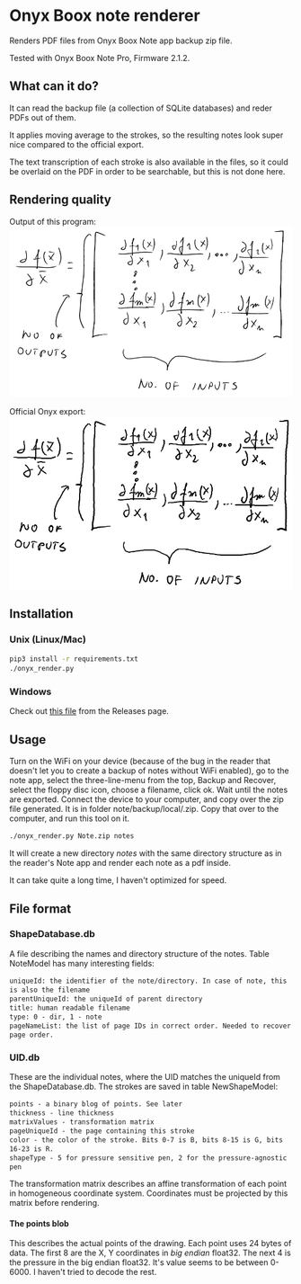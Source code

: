 # Onyx Boox note renderer

Renders PDF files from Onyx Boox Note app backup zip file.

Tested with Onyx Boox Note Pro, Firmware 2.1.2.

## What can it do?

It can read the backup file (a collection of SQLite databases) and reder PDFs out of them.

It applies moving average to the strokes, so the resulting notes look super nice compared to the official export.

The text transcription of each stroke is also available in the files, so it could be overlaid on the PDF in order to be searchable, but this is not done here.

## Rendering quality

Output of this program:
![](./assets/onyx_my.png)

Official Onyx export:
![](./assets/onyx_official.png)

## Installation

### Unix (Linux/Mac)

```bash
pip3 install -r requirements.txt
./onyx_render.py
```

### Windows

Check out [this file](https://github.com/xdever/OnyxNoteRenderer/releases/download/v0.1/onyx_render.exe) from the Releases page.

## Usage

Turn on the WiFi on your device (because of the bug in the reader that doesn't let you to create a backup of notes without WiFi enabled), go to the note app, select the three-line-menu from the top, Backup and Recover, select the floppy disc icon, choose a filename, click ok. Wait until the notes are exported. Connect the device to your computer, and copy over the zip file generated. It is in folder note/backup/local/<the filename you entered above>.zip. Copy that over to the computer, and run this tool on it.

```bash
./onyx_render.py Note.zip notes 
```

It will create a new directory *notes* with the same directory structure as in the reader's Note app and render each note as a pdf inside.

It can take quite a long time, I haven't optimized for speed.

## File format

### ShapeDatabase.db 

A file describing the names and directory structure of the notes. 
Table NoteModel has many interesting fields:
```
uniqueId: the identifier of the note/directory. In case of note, this is also the filename
parentUniqueId: the uniqueId of parent directory
title: human readable filename
type: 0 - dir, 1 - note    
pageNameList: the list of page IDs in correct order. Needed to recover page order.
``` 

### UID.db

These are the individual notes, where the UID matches the uniqueId from the ShapeDatabase.db. The strokes are saved in table NewShapeModel:

```
points - a binary blog of points. See later
thickness - line thickness
matrixValues - transformation matrix
pageUniqueId - the page containing this stroke
color - the color of the stroke. Bits 0-7 is B, bits 8-15 is G, bits 16-23 is R.
shapeType - 5 for pressure sensitive pen, 2 for the pressure-agnostic pen
```

The transformation matrix describes an affine transformation of each point in homogeneous coordinate system. Coordinates must be projected by this matrix before rendering.

#### The points blob

This describes the actual points of the drawing. Each point uses 24 bytes of data. The first 8 are the X, Y coordinates in *big endian* float32. The next 4 is the pressure in the big endian float32. It's value seems to be between 0-6000. I haven't tried to decode the rest.
